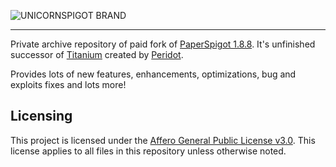 ![UNICORNSPIGOT BRAND](https://github.com/Mythic-Projects/UnicornSpigot/assets/28200355/c28cad75-01da-43c9-bee9-dfa7c72fd77f)

---

Private archive repository of paid fork of [PaperSpigot 1.8.8](https://github.com/PaperMC/Paper/tree/ver/1.8.8). It's unfinished successor of [Titanium](https://github.com/Mythic-Projects/Titanium) created by [Peridot](https://github.com/P3ridot). 

Provides lots of new features, enhancements, optimizations, bug and exploits fixes and lots more! 

## Licensing
This project is licensed under the [Affero General Public License v3.0](LICENSE).
This license applies to all files in this repository unless otherwise noted.

